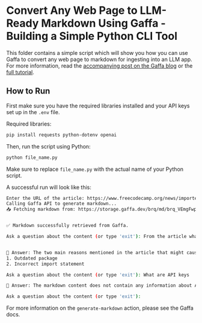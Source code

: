 # Convert Any Web Page to LLM-Ready Markdown Using Gaffa - Building a Simple Python CLI Tool
This folder contains a simple script which will show you how you can use Gaffa to convert any web page to markdown for ingesting into an LLM app. For more information, read the [accompanying post on the Gaffa blog](https://gaffa.dev/blog/convert-any-web-page-to-llm-ready-markdown-using-gaffa) or the [full tutorial](https://gaffa.dev/docs/tutorials/convert-any-webpage-into-llm-ready-markdown-using-gaffa).

## How to Run
First make sure you have the required libraries installed and your API keys set up in the `.env` file. 

Required libraries:
```bash
pip install requests python-dotenv openai
```

Then, run the script using Python:

```bash
python file_name.py
```
Make sure to replace `file_name.py` with the actual name of your Python script.

A successful run will look like this:

```bash
Enter the URL of the article: https://www.freecodecamp.org/news/importerror-cannot-import-name-force-text-from-django-utils-encoding-python-error-solved/        
Calling Gaffa API to generate markdown...
📥 Fetching markdown from: https://storage.gaffa.dev/brq/md/brq_VEmgFwpWCV7J4UrwMMsLXR2wJxputA/act_VEmgFz8kZCichGSVNvTEmRxaEHT5Pg.md


✅ Markdown successfully retrieved from Gaffa.

Ask a question about the content (or type 'exit'): From the article what are the two main reasons mentioned that might cause the error?


💬 Answer: The two main reasons mentioned in the article that might cause the error `ImportError: cannot import name 'force text' from 'django.utils.encoding'` are:
1. Outdated package
2. Incorrect import statement

Ask a question about the content (or type 'exit'): What are API keys

💬 Answer: The markdown content does not contain any information about API keys. It focuses on explaining how to solve the Python error "ImportError: cannot import name 'force text' from 'django.utils.encoding." The content provides steps to update packages and Django, as well as ensuring the correct import statement is used in the code.

Ask a question about the content (or type 'exit'):
```

For more information on the `generate-markdown` action, please see the Gaffa docs.
